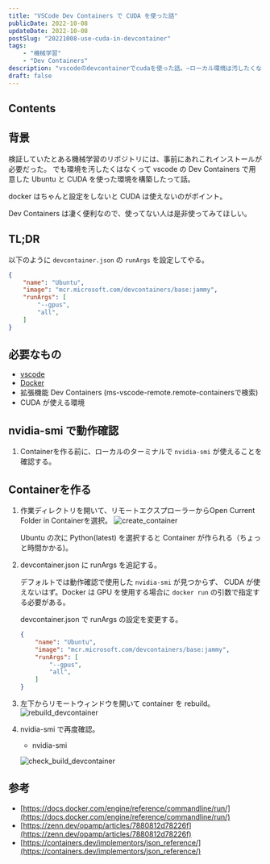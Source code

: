 ```yaml
---
title: "VSCode Dev Containers で CUDA を使った話"
publicDate: 2022-10-08
updateDate: 2022-10-08
postSlug: "20221008-use-cuda-in-devcontainer"
tags: 
    - "機械学習"
    - "Dev Containers"
description: "vscodeのdevcontainerでcudaを使った話。~ローカル環境は汚したくない~"
draft: false
---
```


## Contents

## 背景

検証していたとある機械学習のリポジトリには、事前にあれこれインストールが必要だった。
でも環境を汚したくはなくって vscode の Dev Containers で用意した Ubuntu と CUDA を使った環境を構築したって話。

docker はちゃんと設定をしないと CUDA は使えないのがポイント。

Dev Containers は凄く便利なので、使ってない人は是非使ってみてほしい。

## TL;DR

以下のように `devcontainer.json` の `runArgs` を設定してやる。

```json
{
    "name": "Ubuntu",
    "image": "mcr.microsoft.com/devcontainers/base:jammy",
    "runArgs": [
        "--gpus",
        "all",
    ]
}
```

## 必要なもの

- [vscode](https://azure.microsoft.com/ja-jp/products/visual-studio-code/)
- [Docker](https://www.docker.com/)
- 拡張機能 Dev Containers (ms-vscode-remote.remote-containersで検索)
- CUDA が使える環境

## nvidia-smi で動作確認

1. Containerを作る前に、ローカルのターミナルで `nvidia-smi` が使えることを確認する。

## Containerを作る

1. 作業ディレクトリを開いて、リモートエクスプローラーからOpen Current Folder in Containerを選択。
    ![create_container](https://bucket.marogosteen.dev/2022/create_container.png)

    Ubuntu の次に Python(latest) を選択すると Container が作られる（ちょっと時間かかる)。

2. devcontainer.json に runArgs を追記する。

    デフォルトでは動作確認で使用した `nvidia-smi` が見つからず、 CUDA が使えないはず。Docker は GPU を使用する場合に `docker run` の引数で指定する必要がある。

    devcontainer.json で runArgs の設定を変更する。

    ```json
    {
        "name": "Ubuntu",
        "image": "mcr.microsoft.com/devcontainers/base:jammy",
        "runArgs": [
            "--gpus",
            "all",
        ]
    }
    ```


3. 左下からリモートウィンドウを開いて container を rebuild。
    ![rebuild_devcontainer](https://bucket.marogosteen.dev/2022/rebuild.png)

4. nvidia-smi で再度確認。
    - nvidia-smi

    ![check_build_devcontainer](https://bucket.marogosteen.dev/2022/check_build_devcontainer.png)


## 参考
- [https://docs.docker.com/engine/reference/commandline/run/](https://docs.docker.com/engine/reference/commandline/run/)
- [https://zenn.dev/opamp/articles/7880812d78226f](https://zenn.dev/opamp/articles/7880812d78226f)
- [https://containers.dev/implementors/json_reference/](https://containers.dev/implementors/json_reference/)